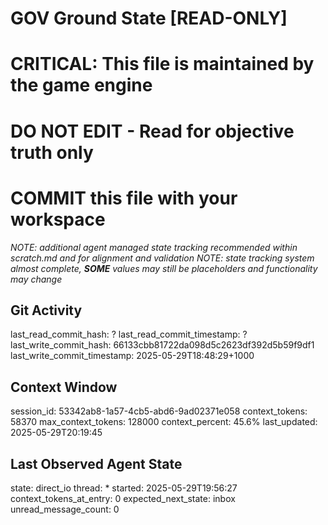 # GOV Ground State [READ-ONLY]
# CRITICAL: This file is maintained by the game engine
# DO NOT EDIT - Read for objective truth only
# COMMIT this file with your workspace
*NOTE: additional agent managed state tracking recommended within scratch.md and for alignment and validation*
*NOTE: state tracking system almost complete, **SOME** values may still be placeholders and functionality may change*

## Git Activity
last_read_commit_hash: ?
last_read_commit_timestamp: ?
last_write_commit_hash: 66133cbb81722da098d5c2623df392d5b59f9df1
last_write_commit_timestamp: 2025-05-29T18:48:29+1000

## Context Window
session_id: 53342ab8-1a57-4cb5-abd6-9ad02371e058
context_tokens: 58370
max_context_tokens: 128000
context_percent: 45.6%
last_updated: 2025-05-29T20:19:45

## Last Observed Agent State
state: direct_io
thread: *
started: 2025-05-29T19:56:27
context_tokens_at_entry: 0
expected_next_state: inbox
unread_message_count: 0
